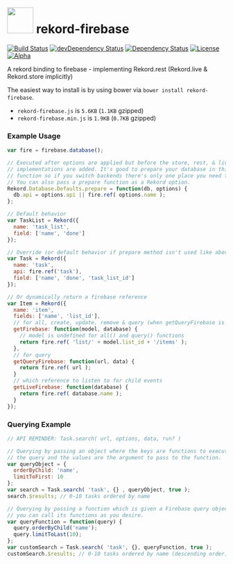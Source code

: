 # <img src="https://raw.githubusercontent.com/Rekord/rekord/master/images/rekord-color.png" width="60"> rekord-firebase

[![Build Status](https://travis-ci.org/Rekord/rekord-firebase.svg?branch=master)](https://travis-ci.org/Rekord/rekord-firebase)
[![devDependency Status](https://david-dm.org/Rekord/rekord-firebase/dev-status.svg)](https://david-dm.org/Rekord/rekord-firebase#info=devDependencies)
[![Dependency Status](https://david-dm.org/Rekord/rekord-firebase.svg)](https://david-dm.org/Rekord/rekord-firebase)
[![License](https://img.shields.io/badge/license-MIT-blue.svg)](https://github.com/Rekord/rekord/blob/master/LICENSE)
[![Alpha](https://img.shields.io/badge/State-Alpha-orange.svg)]()

A rekord binding to firebase - implementing Rekord.rest (Rekord.live & Rekord.store implicitly)

The easiest way to install is by using bower via `bower install rekord-firebase`.

- `rekord-firebase.js` is `5.6KB` (`1.1KB` gzipped)
- `rekord-firebase.min.js` is `1.9KB` (`0.7KB` gzipped)

### Example Usage

```javascript
var fire = firebase.database();

// Executed after options are applied but before the store, rest, & live
// implementations are added. It's good to prepare your database in this
// function so if you switch backends there's only one place you need to do so.
// You can also pass a prepare function as a Rekord option.
Rekord.Database.Defaults.prepare = function(db, options) {
  db.api = options.api || fire.ref( options.name );
};

// Default behavior
var TaskList = Rekord({
  name: 'task_list',
  field: ['name', 'done']
});

// Override (or default behavior if prepare method isn't used like above)
var Task = Rekord({
  name: 'task',
  api: fire.ref('task'),
  field: ['name', 'done', 'task_list_id']
});

// Or dynamically return a firebase reference
var Item = Rekord({
  name: 'item',
  fields: ['name', 'list_id'],
  // for all, create, update, remove & query (when getQueryFirebase is not given)
  getFirebase: function(model, database) {
    // model is undefined for all() and query() functions
    return fire.ref( 'list/' + model.list_id + '/items' );
  },
  // for query
  getQueryFirebase: function(url, data) {
    return fire.ref( url );
  }
  // which reference to listen to for child events
  getLiveFirebase: function(database) {
    return fire.ref( database.name );
  }
});
```

### Querying Example

```javascript
// API REMINDER: Task.search( url, options, data, run? )

// Querying by passing an object where the keys are functions to execute on
// the query and the values are the argument to pass to the function.
var queryObject = {
  orderByChild: 'name',
  limitToFirst: 10
};
var search = Task.search( 'task', {} , queryObject, true );
search.$results; // 0-10 tasks ordered by name

// Querying by passing a function which is given a Firebase query object which
// you can call its functions as you desire.
var queryFunction = function(query) {
  query.orderByChild('name');
  query.limitToLast(10);
};
var customSearch = Task.search( 'task', {}, queryFunction, true );
customSearch.$results; // 0-10 tasks ordered by name (descending order)
```
